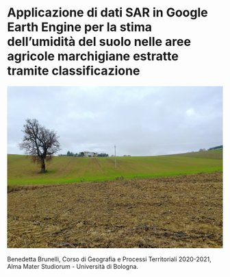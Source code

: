 # Applicazione di dati SAR in Google Earth Engine per la stima dell’umidità del suolo nelle aree agricole marchigiane estratte tramite classificazione


![image](https://github.com/benedettabb/agricolture-moisture-Marche/blob/2674c772e1841fd043c95112131fcb6d4f5a2ef5/img.jpg)

Benedetta Brunelli, Corso di Geografia e Processi Territoriali 2020-2021, Alma Mater Studiorum - Università di Bologna.
